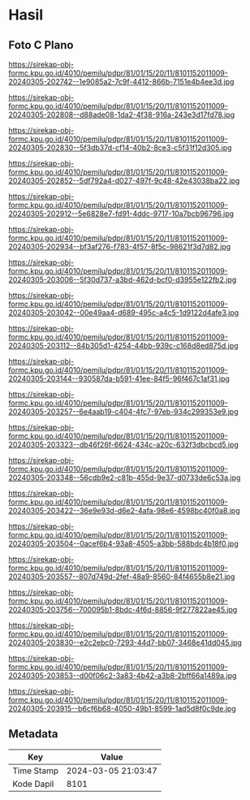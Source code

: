 # Hasil

## Foto C Plano

https://sirekap-obj-formc.kpu.go.id/4010/pemilu/pdpr/81/01/15/20/11/8101152011009-20240305-202742--1e9085a2-7c9f-4412-866b-7151e4b4ee3d.jpg

https://sirekap-obj-formc.kpu.go.id/4010/pemilu/pdpr/81/01/15/20/11/8101152011009-20240305-202808--d88ade08-1da2-4f38-916a-243e3d17fd78.jpg

https://sirekap-obj-formc.kpu.go.id/4010/pemilu/pdpr/81/01/15/20/11/8101152011009-20240305-202830--5f3db37d-cf14-40b2-8ce3-c5f31f12d305.jpg

https://sirekap-obj-formc.kpu.go.id/4010/pemilu/pdpr/81/01/15/20/11/8101152011009-20240305-202852--5df792a4-d027-497f-9c48-42e43038ba22.jpg

https://sirekap-obj-formc.kpu.go.id/4010/pemilu/pdpr/81/01/15/20/11/8101152011009-20240305-202912--5e6828e7-fd91-4ddc-9717-10a7bcb96796.jpg

https://sirekap-obj-formc.kpu.go.id/4010/pemilu/pdpr/81/01/15/20/11/8101152011009-20240305-202934--bf3af276-f783-4f57-8f5c-98621f3d7d82.jpg

https://sirekap-obj-formc.kpu.go.id/4010/pemilu/pdpr/81/01/15/20/11/8101152011009-20240305-203006--5f30d737-a3bd-462d-bcf0-d3955e122fb2.jpg

https://sirekap-obj-formc.kpu.go.id/4010/pemilu/pdpr/81/01/15/20/11/8101152011009-20240305-203042--00e49aa4-d689-495c-a4c5-1d9122d4afe3.jpg

https://sirekap-obj-formc.kpu.go.id/4010/pemilu/pdpr/81/01/15/20/11/8101152011009-20240305-203112--84b305d1-4254-44bb-939c-c168d8ed875d.jpg

https://sirekap-obj-formc.kpu.go.id/4010/pemilu/pdpr/81/01/15/20/11/8101152011009-20240305-203144--930587da-b591-41ee-84f5-96f467c1af31.jpg

https://sirekap-obj-formc.kpu.go.id/4010/pemilu/pdpr/81/01/15/20/11/8101152011009-20240305-203257--6e4aab19-c404-4fc7-97eb-934c299353e9.jpg

https://sirekap-obj-formc.kpu.go.id/4010/pemilu/pdpr/81/01/15/20/11/8101152011009-20240305-203323--db46f26f-6624-434c-a20c-632f3dbcbcd5.jpg

https://sirekap-obj-formc.kpu.go.id/4010/pemilu/pdpr/81/01/15/20/11/8101152011009-20240305-203348--56cdb9e2-c81b-455d-9e37-d0733de6c53a.jpg

https://sirekap-obj-formc.kpu.go.id/4010/pemilu/pdpr/81/01/15/20/11/8101152011009-20240305-203422--36e9e93d-d6e2-4afa-98e6-4598bc40f0a8.jpg

https://sirekap-obj-formc.kpu.go.id/4010/pemilu/pdpr/81/01/15/20/11/8101152011009-20240305-203504--0acef6b4-93a8-4505-a3bb-588bdc4b18f0.jpg

https://sirekap-obj-formc.kpu.go.id/4010/pemilu/pdpr/81/01/15/20/11/8101152011009-20240305-203557--807d749d-2fef-48a9-8560-84f4655b8e21.jpg

https://sirekap-obj-formc.kpu.go.id/4010/pemilu/pdpr/81/01/15/20/11/8101152011009-20240305-203756--700095b1-8bdc-4f6d-8856-9f277822ae45.jpg

https://sirekap-obj-formc.kpu.go.id/4010/pemilu/pdpr/81/01/15/20/11/8101152011009-20240305-203830--e2c2ebc0-7293-44d7-bb07-3468e41dd045.jpg

https://sirekap-obj-formc.kpu.go.id/4010/pemilu/pdpr/81/01/15/20/11/8101152011009-20240305-203853--d00f06c2-3a83-4b42-a3b8-2bff66a1489a.jpg

https://sirekap-obj-formc.kpu.go.id/4010/pemilu/pdpr/81/01/15/20/11/8101152011009-20240305-203915--b6cf6b68-4050-49b1-8599-1ad5d8f0c9de.jpg


## Metadata

| Key        | Value               |
| ---------- | ------------------- |
| Time Stamp | 2024-03-05 21:03:47 |
| Kode Dapil | 8101                |



